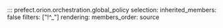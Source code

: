 ::: prefect.orion.orchestration.global_policy
    selection:
      inherited_members: false
      filters: ["!^_"]
    rendering:
      members_order: source
